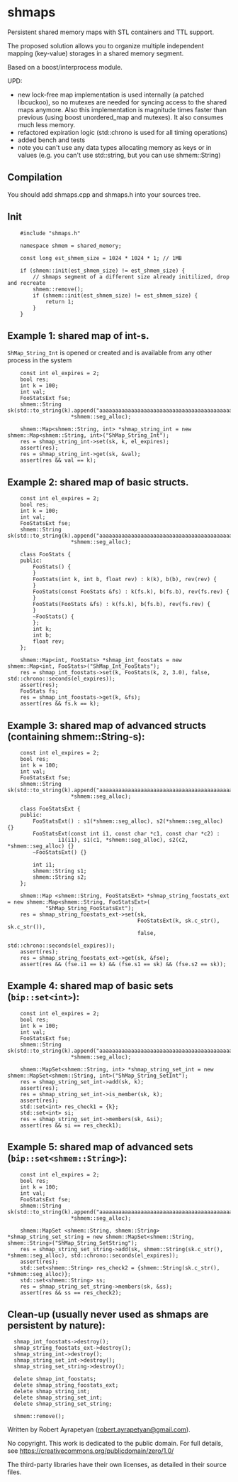 # shmaps
Persistent shared memory maps with STL containers and TTL support.

The proposed solution allows you to organize multiple independent mapping (key-value) storages in a shared memory segment.

Based on a boost/interprocess module.

UPD:
- new lock-free map implementation is used internally (a patched libcuckoo), so no mutexes are needed for syncing access to the shared maps anymore. 
Also this implementation is magnitude times faster than previous (using boost unordered_map and mutexes).
It also consumes much less memory.
- refactored expiration logic (std::chrono is used for all timing operations)
- added bench and tests
- note you can't use any data types allocating memory as keys or in values (e.g. you can't use std::string, but you can use shmem::String)


## Compilation
You should add shmaps.cpp and shmaps.h into your sources tree.

## Init
```
    #include "shmaps.h"
    
    namespace shmem = shared_memory;
    
    const long est_shmem_size = 1024 * 1024 * 1; // 1MB
    
    if (shmem::init(est_shmem_size) != est_shmem_size) {
        // shmaps segment of a different size already initilized, drop and recreate
        shmem::remove();
        if (shmem::init(est_shmem_size) != est_shmem_size) {
            return 1;
        }
    }
```

## Example 1: shared map of int-s.
`ShMap_String_Int` is opened or created and is available from any other process in the system
```
    const int el_expires = 2;
    bool res;
    int k = 100;
    int val;
    FooStatsExt fse;
    shmem::String sk(std::to_string(k).append("aaaaaaaaaaaaaaaaaaaaaaaaaaaaaaaaaaaaaaaaaaaaaaaaaaaaaaaaaaaaaaaaaaaaaaaaaaaaaaaaaaaaaaaaaaaaaaaaaaaaaaaaaaaa").c_str(),
                    *shmem::seg_alloc);
    
    shmem::Map<shmem::String, int> *shmap_string_int = new shmem::Map<shmem::String, int>("ShMap_String_Int");
    res = shmap_string_int->set(sk, k, el_expires);
    assert(res);
    res = shmap_string_int->get(sk, &val);
    assert(res && val == k);
```

## Example 2: shared map of basic structs.
```
    const int el_expires = 2;
    bool res;
    int k = 100;
    int val;
    FooStatsExt fse;
    shmem::String sk(std::to_string(k).append("aaaaaaaaaaaaaaaaaaaaaaaaaaaaaaaaaaaaaaaaaaaaaaaaaaaaaaaaaaaaaaaaaaaaaaaaaaaaaaaaaaaaaaaaaaaaaaaaaaaaaaaaaaaa").c_str(),
                    *shmem::seg_alloc);
    
    class FooStats {
    public:
        FooStats() {
        }
        FooStats(int k, int b, float rev) : k(k), b(b), rev(rev) {
        }
        FooStats(const FooStats &fs) : k(fs.k), b(fs.b), rev(fs.rev) {
        }
        FooStats(FooStats &fs) : k(fs.k), b(fs.b), rev(fs.rev) {
        }
        ~FooStats() {
        };
        int k;
        int b;
        float rev;
    };
    
    shmem::Map<int, FooStats> *shmap_int_foostats = new shmem::Map<int, FooStats>("ShMap_Int_FooStats");
    res = shmap_int_foostats->set(k, FooStats(k, 2, 3.0), false, std::chrono::seconds(el_expires));
    assert(res);
    FooStats fs;
    res = shmap_int_foostats->get(k, &fs);
    assert(res && fs.k == k);
```

## Example 3: shared map of advanced structs (containing shmem::String-s):
```
    const int el_expires = 2;
    bool res;
    int k = 100;
    int val;
    FooStatsExt fse;
    shmem::String sk(std::to_string(k).append("aaaaaaaaaaaaaaaaaaaaaaaaaaaaaaaaaaaaaaaaaaaaaaaaaaaaaaaaaaaaaaaaaaaaaaaaaaaaaaaaaaaaaaaaaaaaaaaaaaaaaaaaaaaa").c_str(),
                    *shmem::seg_alloc);
    
    class FooStatsExt {
    public:
        FooStatsExt() : s1(*shmem::seg_alloc), s2(*shmem::seg_alloc) {}
        FooStatsExt(const int i1, const char *c1, const char *c2) :
                i1(i1), s1(c1, *shmem::seg_alloc), s2(c2, *shmem::seg_alloc) {}
        ~FooStatsExt() {}

        int i1;
        shmem::String s1;
        shmem::String s2;
    };
    
    shmem::Map <shmem::String, FooStatsExt> *shmap_string_foostats_ext = new shmem::Map<shmem::String, FooStatsExt>(
            "ShMap_String_FooStatsExt");
    res = shmap_string_foostats_ext->set(sk,
                                         FooStatsExt(k, sk.c_str(), sk.c_str()),
                                         false,
                                         std::chrono::seconds(el_expires));
    assert(res);
    res = shmap_string_foostats_ext->get(sk, &fse);
    assert(res && (fse.i1 == k) && (fse.s1 == sk) && (fse.s2 == sk));
```

## Example 4: shared map of basic sets (`bip::set<int>`):
```
    const int el_expires = 2;
    bool res;
    int k = 100;
    int val;
    FooStatsExt fse;
    shmem::String sk(std::to_string(k).append("aaaaaaaaaaaaaaaaaaaaaaaaaaaaaaaaaaaaaaaaaaaaaaaaaaaaaaaaaaaaaaaaaaaaaaaaaaaaaaaaaaaaaaaaaaaaaaaaaaaaaaaaaaaa").c_str(),
                    *shmem::seg_alloc);
    
    shmem::MapSet<shmem::String, int> *shmap_string_set_int = new shmem::MapSet<shmem::String, int>("ShMap_String_SetInt");
    res = shmap_string_set_int->add(sk, k);
    assert(res);
    res = shmap_string_set_int->is_member(sk, k);
    assert(res);
    std::set<int> res_check1 = {k};
    std::set<int> si;
    res = shmap_string_set_int->members(sk, &si);
    assert(res && si == res_check1);
```

## Example 5: shared map of advanced sets (`bip::set<shmem::String>`):
```
    const int el_expires = 2;
    bool res;
    int k = 100;
    int val;
    FooStatsExt fse;
    shmem::String sk(std::to_string(k).append("aaaaaaaaaaaaaaaaaaaaaaaaaaaaaaaaaaaaaaaaaaaaaaaaaaaaaaaaaaaaaaaaaaaaaaaaaaaaaaaaaaaaaaaaaaaaaaaaaaaaaaaaaaaa").c_str(),
                    *shmem::seg_alloc);
    
    shmem::MapSet <shmem::String, shmem::String> *shmap_string_set_string = new shmem::MapSet<shmem::String, shmem::String>("ShMap_String_SetString");
    res = shmap_string_set_string->add(sk, shmem::String(sk.c_str(), *shmem::seg_alloc), std::chrono::seconds(el_expires));
    assert(res);
    std::set<shmem::String> res_check2 = {shmem::String(sk.c_str(), *shmem::seg_alloc)};
    std::set<shmem::String> ss;
    res = shmap_string_set_string->members(sk, &ss);
    assert(res && ss == res_check2);
```

## Clean-up (usually never used as shmaps are persistent by nature):
```
  shmap_int_foostats->destroy();
  shmap_string_foostats_ext->destroy();
  shmap_string_int->destroy();
  shmap_string_set_int->destroy();
  shmap_string_set_string->destroy();
  
  delete shmap_int_foostats;
  delete shmap_string_foostats_ext;
  delete shmap_string_int;
  delete shmap_string_set_int;
  delete shmap_string_set_string;
  
  shmem::remove();
```

Written by Robert Ayrapetyan (robert.ayrapetyan@gmail.com).

No copyright. This work is dedicated to the public domain.
For full details, see https://creativecommons.org/publicdomain/zero/1.0/

The third-party libraries have their own licenses, as detailed in their source files.
